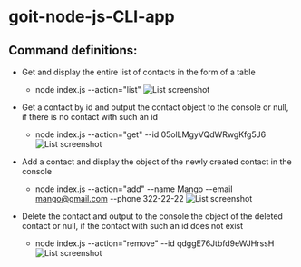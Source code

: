 # goit-node-js-CLI-app

## Command definitions:

- Get and display the entire list of contacts in the form of a table

  - node index.js --action="list"
    ![List screenshot](https://d3dehtdmp2rwcw.cloudfront.net/ms_586519/NqxtEUSiPHwVXzfROoa2jdquQCFFQl/README.md%2B-%2BCLI-app%2B-%2BVisual%2BStudio%2BCode%2B2023-06-1.png?Expires=1687129200&Signature=SMoMTflAgNkO3hnpD2Vvf81OJyLGvOcrq~chQtFAC7lh4xRTpbRQ8UKR65XxCOKO9ItGI~Ne~fvBOvLnHLBvkVchcNTN29fQyYZKGwMagAcWnyz1p9o6YFArO2u~gSVtpWrS7zZrG8ed79MpoPpY~MZM3-d1OchL1QaOEezyGG4JdRW~vnn6WTxq1Q5fXjj39qatNZmMK0WjkKx99WOrvHhBI4zGcK7YozIk4drHuvS0cclVm2hKR3Tx~ves0-6HdTLx0D7VHms9EKHwy4nQJCQ5uGXwgYr9~l6yXvZ6YevUSOOz4rVBi1Qnxush8EJB311H71p-tFWHbLOQnpAvrw__&Key-Pair-Id=APKAJBCGYQYURKHBGCOA)

- Get a contact by id and output the contact object to the console or null, if there is no contact with such an id

  - node index.js --action="get" --id 05olLMgyVQdWRwgKfg5J6
    ![List screenshot](https://d3dehtdmp2rwcw.cloudfront.net/ms_586519/9DvQzlFVjK9RXYeK2wY3nLfYvJPjGQ/README.md%2B-%2BCLI-app%2B-%2BVisual%2BStudio%2BCode%2B2023-06-1.png?Expires=1687129200&Signature=LBLtz~4OIGY~w8KNAopgo43AhkusnrX1z8OHlE8YPjdCwIJrBd46xzGa3trifOEfLPKiUu-ONqkvDSa7BCHbKt-F~rhkVoCSChWm-EXbwwY5qz1jdiMJKvzO8-tpnmXs~7sMGN0DffKzwEMjJr6-F8dffjVp3BxsIaF4hsOLJCrD~~aUpt41LFGEsS-SK5-4dlAZGe7CqKwdAhIVXD6MaJrXLw9HhqYEMp9rBkFefQ-G6TF6iGaMeO-uxQfRLwAF5-fXgZpb0PaWR0~qJxW1oRNSdaLVOj~hYHZgEpHZcM1U5sJb02azMhk0JUcblaS0d323wG9O1-TI82ba-~xpaQ__&Key-Pair-Id=APKAJBCGYQYURKHBGCOA)

- Add a contact and display the object of the newly created contact in the console

  - node index.js --action="add" --name Mango --email mango@gmail.com --phone 322-22-22
    ![List screenshot](https://d3dehtdmp2rwcw.cloudfront.net/ms_586519/qNthRAjNXEOwHHtVirNikA5sxWrm7y/README.md%2B-%2BCLI-app%2B-%2BVisual%2BStudio%2BCode%2B2023-06-1.png?Expires=1687129200&Signature=t~zLHEw0w6rVkzqx7NcGRSVo6zdX-UK03Q-zg-0tvKw9LrVhUnnKG4449YSMqGU93p3xUo8pF68XRLymNQyzQ0yNzvuVJwsuRxWQxpj36nKPg~pnruUp57ArrNhcvXIeH7BqkEq5ncyl3VFFkGj4e9knJV0T5I9iJtbaIqziGgwFvLjMqNjLLsBN1YlNWF5xMEe6o5WxpfWYS~v6rI4OlM7SoUi5AJPph80lKWqwtXzzt0WRMIzfcrfr3BeD7s3bAZjBItrB4S9dhvgNkHV3vYvBgHhgbhnfVzw5FBqhCEA6F1IZ3WO762eVjXnP-ct9MVzj6fnW~fJfx1hr54cweQ__&Key-Pair-Id=APKAJBCGYQYURKHBGCOA)

- Delete the contact and output to the console the object of the deleted contact or null, if the contact with such an id does not exist
  - node index.js --action="remove" --id qdggE76Jtbfd9eWJHrssH
    ![List screenshot](https://d3dehtdmp2rwcw.cloudfront.net/ms_586519/1E9cRk8XpFVPgDDb5ovPvx7kORZHPp/README.md%2B-%2BCLI-app%2B-%2BVisual%2BStudio%2BCode%2B2023-06-1.png?Expires=1687129200&Signature=fBS4YCkgK5nsx0d-yx5Sbq~JViNVSwgKuD~1jiRrPSHkwyL03~S7Ps7zdam0LDyayuQbrciE~3Uv6kGne5MhyqwuzrJ2EGNxrO6H74K6p~vZ-KCrWeebqH2iswgCj6epnO57KKcfxQxRUXGyhqK5AkmBa~RTDZVIoULP2NKL5jpD-B2l2LdE9xY-d1drQIaowRRpd3ClRbD-SurvcEDUiIBKlawOOYmHmnlbakgapwliFrWJrcJxmBrlHPoSxAuiPiEaiH2tF7TZxhDrf-DHbow1QoFKD8hIEJ8umzNAZ8PUDVXNaGBU6d0pBe4FAfNq9iYNKlcNvPuhiIGa90SQRQ__&Key-Pair-Id=APKAJBCGYQYURKHBGCOA)
